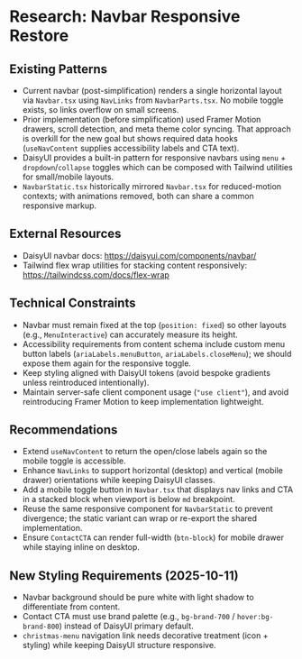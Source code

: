 # Research: Navbar Responsive Restore

## Existing Patterns
- Current navbar (post-simplification) renders a single horizontal layout via `Navbar.tsx` using `NavLinks` from `NavbarParts.tsx`. No mobile toggle exists, so links overflow on small screens.
- Prior implementation (before simplification) used Framer Motion drawers, scroll detection, and meta theme color syncing. That approach is overkill for the new goal but shows required data hooks (`useNavContent` supplies accessibility labels and CTA text).
- DaisyUI provides a built-in pattern for responsive navbars using `menu` + `dropdown`/`collapse` toggles which can be composed with Tailwind utilities for small/mobile layouts.
- `NavbarStatic.tsx` historically mirrored `Navbar.tsx` for reduced-motion contexts; with animations removed, both can share a common responsive markup.

## External Resources
- DaisyUI navbar docs: https://daisyui.com/components/navbar/
- Tailwind flex wrap utilities for stacking content responsively: https://tailwindcss.com/docs/flex-wrap

## Technical Constraints
- Navbar must remain fixed at the top (`position: fixed`) so other layouts (e.g., `MenuInteractive`) can accurately measure its height.
- Accessibility requirements from content schema include custom menu button labels (`ariaLabels.menuButton`, `ariaLabels.closeMenu`); we should expose them again for the responsive toggle.
- Keep styling aligned with DaisyUI tokens (avoid bespoke gradients unless reintroduced intentionally).
- Maintain server-safe client component usage (`"use client"`), and avoid reintroducing Framer Motion to keep implementation lightweight.

## Recommendations
- Extend `useNavContent` to return the open/close labels again so the mobile toggle is accessible.
- Enhance `NavLinks` to support horizontal (desktop) and vertical (mobile drawer) orientations while keeping DaisyUI classes.
- Add a mobile toggle button in `Navbar.tsx` that displays nav links and CTA in a stacked block when viewport is below `md` breakpoint.
- Reuse the same responsive component for `NavbarStatic` to prevent divergence; the static variant can wrap or re-export the shared implementation.
- Ensure `ContactCTA` can render full-width (`btn-block`) for mobile drawer while staying inline on desktop.

## New Styling Requirements (2025-10-11)
- Navbar background should be pure white with light shadow to differentiate from content.
- Contact CTA must use brand palette (e.g., `bg-brand-700` / `hover:bg-brand-800`) instead of DaisyUI primary default.
- `christmas-menu` navigation link needs decorative treatment (icon + styling) while keeping DaisyUI structure responsive.
